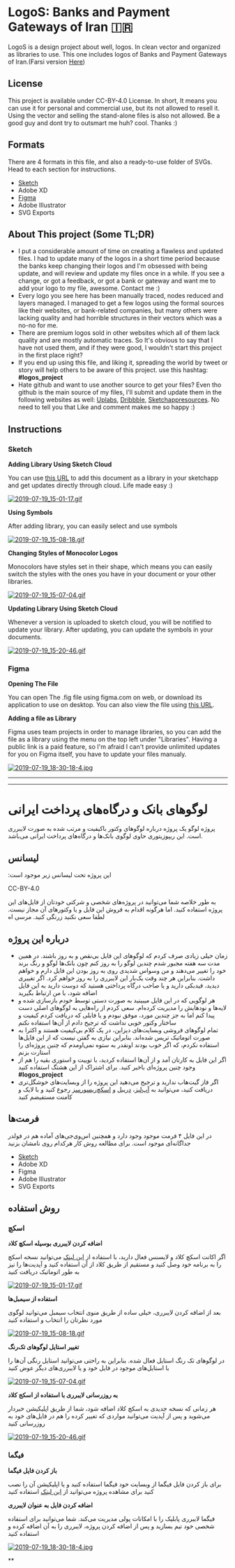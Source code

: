 # LogoS: Banks and Payment Gateways of Iran 🇮🇷
LogoS is a design project about well, logos. In clean vector and organized as libraries to use. This one includes logos of Banks and Payment Gateways of Iran.(Farsi version [Here](https://github.com/zegond/logos-iran-banks#%D9%84%D9%88%DA%AF%D9%88%D9%87%D8%A7%DB%8C-%D8%A8%D8%A7%D9%86%DA%A9-%D9%88-%D8%AF%D8%B1%DA%AF%D8%A7%D9%87%D9%87%D8%A7%DB%8C-%D9%BE%D8%B1%D8%AF%D8%A7%D8%AE%D8%AA-%D8%A7%DB%8C%D8%B1%D8%A7%D9%86%DB%8C))

## License
This project is available under CC-BY-4.0 License. In short, It means you can use it for personal and commercial use, but its not allowed to resell it. Using the vector and selling the stand-alone files is also not allowed. Be a good guy and dont try to outsmart me huh? cool. Thanks :)

## Formats
There are 4 formats in this file, and also a ready-to-use folder of SVGs. Head to each section for instructions.

- [Sketch](https://github.com/zegond/logos-iran-banks/blob/master/README.md#sketch)
- Adobe XD
- [Figma](https://github.com/zegond/logos-iran-banks/blob/master/README.md#figma)
- Adobe Illustrator
- SVG Exports

## About This project (Some TL;DR)
- I put a considerable amount of time on creating a flawless and updated files. I had to update many of the logos in a short time period because the banks keep changing their logos and I'm obsessed with being update, and will review and update my files once in a while. If you see a change, or got a feedback, or got a bank or gateway and want me to add your logo to my file, awesome. Contact me :)
- Every logo you see here has been manually traced, nodes reduced and layers managed. I managed to get a few logos using the formal sources like their websites, or bank-related companies, but many others were lacking quality and had horrible structures in their vectors which was a no-no for me.
- There are premium logos sold in other websites which all of them lack quality and are mostly automatic traces. So It's obvious to say that I have not used them, and if they were good, I wouldn't start this project in the first place right?
- If you end up using this file, and liking it, spreading the world by tweet or story will help others to be aware of this project. use this hashtag: **#logos_project**
- Hate github and want to use another source to get your files? Even tho github is the main source of my files, I'll submit and update them in the following websites as well: [Uplabs](https://uplabs.com/zegond), [Dribbble](https://dribbble.com/zegond), [Sketchappresources](https://sketchappsources.com/contributor/zegond). No need to tell you that Like and comment makes me so happy :)

## Instructions
### Sketch
**Adding Library Using Sketch Cloud**

You can use [this URL](https://sketch.cloud/s/jPwL7) to add this document as a library in your sketchapp and get updates directly through cloud. Life made easy :)

[![2019-07-19_15-01-17.gif](https://s3.gifyu.com/images/2019-07-19_15-01-17.gif)](https://gifyu.com/image/EFVX)

**Using Symbols**

After adding library, you can easily select and use symbols

[![2019-07-19_15-08-18.gif](https://s3.gifyu.com/images/2019-07-19_15-08-18.gif)](https://gifyu.com/image/EFZO)

**Changing Styles of Monocolor Logos**

Monocolors have styles set in their shape, which means you can easily switch the styles with the ones you have in your document or your other libraries.

[![2019-07-19_15-07-04.gif](https://s3.gifyu.com/images/2019-07-19_15-07-04.gif)](https://gifyu.com/image/EFZG)

**Updating Library Using Sketch Cloud**

Whenever a version is uploaded to sketch cloud, you will be notified to update your library. After updating, you can update the symbols in your documents.

[![2019-07-19_15-20-46.gif](https://s3.gifyu.com/images/2019-07-19_15-20-46.gif)](https://gifyu.com/image/EFaT)


### Figma
**Opening The File**

You can open The .fig file using figma.com on web, or download its application to use on desktop. You can also view the file using [this URL](https://www.figma.com/file/siz6HblbLsZTnBbF98lczO/LogoS-Iran-Banks?node-id=0%3A1).

**Adding a file as Library**

Figma uses team projects in order to manage libraries, so you can add the file as a library using the menu on the top left under "Libraries". Having a public link is a paid feature, so I'm afraid I can't provide unlimited updates for you on Figma itself, you have to update your files manualy.

[![2019-07-19_18-30-18-4.jpg](https://s3.gifyu.com/images/2019-07-19_18-30-18-4.jpg)](https://gifyu.com/image/EUze)


- - -
- - -

# لوگوهای بانک و درگاه‌های پرداخت ایرانی
پروژه لوگو یک پروژه درباره لوگوهای وکتور باکیفیت و مرتب شده به صورت لایبرری است. این ریپوزیتوری حاوی لوگوی بانک‌ها و درگاه‌های پرداخت ایرانی می‌باشد.

## لیسانس
:این پروژه تحت لیسانس زیر موجود است

CC-BY-4.0

به طور خلاصه شما می‌توانید در پروژه‌های شخصی و شرکتی خودتان از فایل‌های این پروژه استفاده کنید. اما هرگونه اقدام به فروش این  فایل و یا وکتورهای آن مجاز نیست. لطفا سعی نکنید زرنگی کنید. مرسی اه


## درباره این پروژه
- زمان خیلی زیادی صرف کردم که لوگوهای این فایل بی‌نقص و به روز باشند. در همین مدت سه هفته مجبور شدم چندین لوگو را به روز کنم چون بانک‌ها لوگو و رنگ برند خود را تغییر می‌دهند و من وسواس شدیدی روی به روز بودن این فایل دارم و خواهم داشت. بنابراین هر چند وقت یک‌بار این لایبرری را به روز خواهم کرد. اگر تغییری دیدید، فیدبکی دارید و یا صاحب درگاه پرداختی هستید که دوست دارید به این فایل اضافه شود، با من ارتباط بگیرید
- هر لوگویی که در این فایل میبینید به صورت دستی توسط خودم بازسازی شده و لایه‌ها و نودهایش را مدیریت کرده‌ام. سعی کردم از راه‌هایی به لوگوهای اصلی دست پیدا کنم اما به جز چندین مورد، موفق نبودم و یا فایلی که دریافت کردم کیفیت و ساختار وکتور خوبی نداشت که ترجیح دادم از آن‌ها استفاده نکنم
- تمام لوگوهای فروشی وبسایت‌های دیزاین، در یک کلام بی‌کیفیت هستند و اکثرا به صورت اتوماتیک تریس شده‌اند. بنابراین نیازی به گفتن نیست که از این فایل‌ها استفاده نکردم، که اگر خوب بودند اونقدر به ستوه نمی‌اومدم که چنین پروژه‌ای را استارت بزنم
- اگر این فایل به کارتان آمد و از آن‌ها استفاده کردید، با توییت و استوری بقیه را هم از وجود چنین پروژه‌ای باخبر کنید. برای اشتراک از این هشتگ استفاده کنید
**#logos_project**
- اگر فاز گیت‌هاب ندارید و ترجیح می‌دهید این پروژه را از وبسایت‌های خوشگل‌تری دریافت کنید، می‌توانید به [آپ‌لبز](https://uplabs.com/zegond)، [دریبل](https://dribbble.com/zegond) و [اسکچ‌ریسورسز](https://sketchappsources.com/contributor/zegond) رجوع کنید و با لایک و کامنت مستفیضم کنید

## فرمت‌ها
در این فایل ۴ فرمت موجود وجود دارد و همچنین اس‌وی‌جی‌های آماده هم در فولدر جداگانه‌ای موجود است. برای مطالعه روش کار هرکدام روی نامشان بزنید

- [Sketch](https://github.com/zegond/logos-iran-banks#%D8%A7%D8%B3%DA%A9%DA%86)
- Adobe XD
- Figma
- Adobe Illustrator
- SVG Exports

## روش استفاده
### اسکچ
**اضافه کردن لایبرری بوسیله اسکچ کلاد**

اگر اکانت اسکچ کلاد و لایسنس فعال دارید، با استفاده از [این لینک](https://sketch.cloud/s/jPwL7) می‌توانید نسخه اسکچ را به برنامه خود وصل کنید و مستقیم از طریق کلاد از آن استفاده کنید و آپدیت‌ها را نیز به طور اتوماتیک دریافت کنید

[![2019-07-19_15-01-17.gif](https://s3.gifyu.com/images/2019-07-19_15-01-17.gif)](https://gifyu.com/image/EFVX)

**استفاده از سیمبل‌ها**

بعد از اضافه کردن لایبرری، خیلی ساده از طریق منوی انتخاب سیمبل می‌توانید لوگوی مورد نظرتان را انتخاب و استفاده کنید

[![2019-07-19_15-08-18.gif](https://s3.gifyu.com/images/2019-07-19_15-08-18.gif)](https://gifyu.com/image/EFZO)

**تغییر استایل لوگوهای تک‌رنگ**

در لوگوهای تک رنگ استایل فعال شده. بنابراین به راحتی می‌توانید استایل رنگی آن‌ها را با استایل‌های موجود در فایل خود و یا لایبرری‌های دیگر عوض کنید

[![2019-07-19_15-07-04.gif](https://s3.gifyu.com/images/2019-07-19_15-07-04.gif)](https://gifyu.com/image/EFZG)

**به روزرسانی لایبرری با استفاده از اسکج کلاد**

هر زمانی که نسخه جدیدی به اسکچ کلاد اضافه شود، شما از طریق اپلیکیشن خبردار می‌شوید و پس از آپدیت می‌توانید مواردی که تغییر کرده را هم در فایل‌های خود به روزرسانی کنید 

[![2019-07-19_15-20-46.gif](https://s3.gifyu.com/images/2019-07-19_15-20-46.gif)](https://gifyu.com/image/EFaT)

### فیگما
**باز کردن فایل فیگما**

برای باز کردن فایل فیگما از وبسایت خود فیگما استفاده کنید و یا اپلیکیشن آن را نصب کنید
برای مشاهده پروژه می‌توانید از [این لینک](https://www.figma.com/file/siz6HblbLsZTnBbF98lczO/LogoS-Iran-Banks?node-id=0%3A1) استفاده کنید

**اضافه کردن فایل به عنوان لایبرری**

فیگما لایبرری پابلیک را با امکانات پولی مدیریت می‌کند. شما می‌توانید برای استفاده شخصی خود تیم بسازید و پس از اضافه کردن پروژه، لایبرری را به آن اضافه کرده و استفاده کنید

[![2019-07-19_18-30-18-4.jpg](https://s3.gifyu.com/images/2019-07-19_18-30-18-4.jpg)](https://gifyu.com/image/EUze)

**
